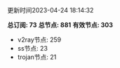 更新时间2023-04-24 18:14:32

**总订阅: 73**
**总节点: 881**
**有效节点: 303**
- v2ray节点: 259
- ss节点: 23
- trojan节点: 21
